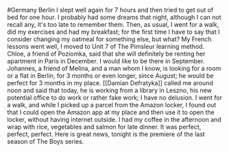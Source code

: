   #Germany Berlin
I slept well again for 7 hours and then tried to get out of bed for one hour. I probably had some dreams that night, although I can not recall any, it's too late to remember them.
Then, as usual, I went for a walk, did my exercises and had my breakfast; for the first time I have to say that I consider changing my oatmeal for something else, but what?
My French lessons went well, I moved to Unit 7 of The Pimsleur learning method.
Chloe, a friend of Poziomka, said that she will definitely be renting her apartment in Paris in December. I would like to be there in September. Johannes, a friend of Melina, and a man whom I know, is looking for a room or a flat in Berlin, for 3 months or even longer, since August; he would be perfect for 3 months in my place.
[[Damian Defratyka]] called me around noon and said that today, he is working from a library in Leszno, his new potential office to do work or rather fake work; I have no delusion.
I went for a walk, and while I picked up a parcel from the Amazon locker, I found out that I could open the Amazon app at my place and then use it to open the locker, without having internet outside.
I had my coffee in the afternoon and wrap with rice, vegetables and salmon for late dinner. It was perfect, perfect, perfect.
Here is great news, tonight is the premiere of the last season of The Boys series.
